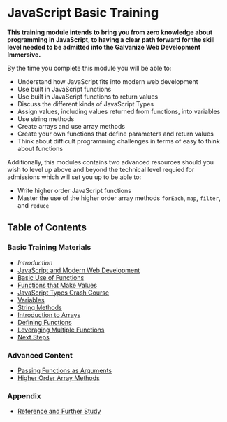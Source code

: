 # JavaScript Basic Training

**This training module intends to bring you from zero knowledge about programming in JavaScript, to having a clear path forward for the skill level needed to be admitted into the Galvanize Web Development Immersive.**

By the time you complete this module you will be able to:

- Understand how JavaScript fits into modern web development
- Use built in JavaScript functions
- Use built in JavaScript functions to return values
- Discuss the different kinds of JavaScript Types
- Assign values, including values returned from functions, into variables
- Use string methods
- Create arrays and use array methods
- Create your own functions that define parameters and return values
- Think about difficult programming challenges in terms of easy to think about functions

Additionally, this modules contains two advanced resources should you wish to level up above and beyond the technical level requied for admissions which will set you up to be able to:

- Write higher order JavaScript functions
- Master the use of the higher order array methods `forEach`, `map`, `filter`, and `reduce`

## Table of Contents

### Basic Training Materials

- *Introduction*
- [JavaScript and Modern Web Development](markdown/modern_web_development.md)
- [Basic Use of Functions](markdown/basic_use_of_functions.md)
- [Functions that Make Values](markdown/functions_that_make_values.md)
- [JavaScript Types Crash Course](markdown/type_crash_course.md)
- [Variables](markdown/variables.md)
- [String Methods](markdown/string_methods.md)
- [Introduction to Arrays](markdown/intro_to_arrays.md)
- [Defining Functions](markdown/defining_functions.md)
- [Leveraging Multiple Functions](markdown/leveraging_multiple_functions.md)
- [Next Steps](markdown/next_steps.md)

### Advanced Content

- [Passing Functions as Arguments](markdown/passing_functions_as_arguments.md)
- [Higher Order Array Methods](markdown/higher_order_array_methods.md)

### Appendix

- [Reference and Further Study](markdown/reference.md)
